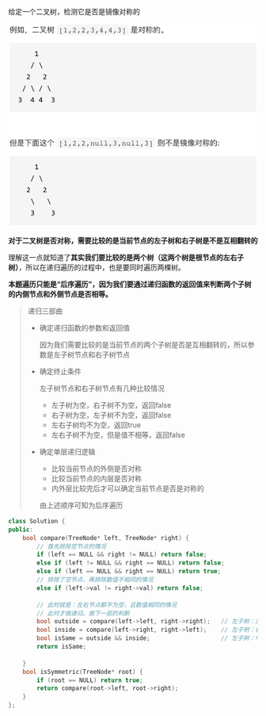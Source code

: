 给定一个二叉树，检测它是否是镜像对称的

![101. 对称二叉树](20210203144607387.png)





**对于二叉树是否对称，需要比较的是当前节点的左子树和右子树是不是互相翻转的**

理解这一点就知道了**其实我们要比较的是两个树（这两个树是根节点的左右子树）**，所以在递归遍历的过程中，也是要同时遍历两棵树。



**本题遍历只能是“后序遍历”，因为我们要通过递归函数的返回值来判断两个子树的内侧节点和外侧节点是否相等。**



> 递归三部曲
>
> * 确定递归函数的参数和返回值
>
>   因为我们需要比较的是当前节点的两个子树是否是互相翻转的，所以参数是左子树节点和右子树节点
>
> * 确定终止条件
>
>   左子树节点和右子树节点有几种比较情况
>
>   * 左子树为空，右子树不为空，返回false
>   * 右子树为空，左子树不为空，返回false
>   * 左右子树均不为空，返回true
>   * 左右子树不为空，但是值不相等，返回false
>
> * 确定单层递归逻辑
>
>   * 比较当前节点的外侧是否对称
>   * 比较当前节点的内层是否对称
>   * 内外层比较完后才可以确定当前节点是否是对称的
>
>   由上述顺序可知为后序遍历



```cpp
class Solution {
public:
    bool compare(TreeNode* left, TreeNode* right) {
        // 首先排除空节点的情况
        if (left == NULL && right != NULL) return false;
        else if (left != NULL && right == NULL) return false;
        else if (left == NULL && right == NULL) return true;
        // 排除了空节点，再排除数值不相同的情况
        else if (left->val != right->val) return false;

        // 此时就是：左右节点都不为空，且数值相同的情况
        // 此时才做递归，做下一层的判断
        bool outside = compare(left->left, right->right);   // 左子树：左、 右子树：右
        bool inside = compare(left->right, right->left);    // 左子树：右、 右子树：左
        bool isSame = outside && inside;                    // 左子树：中、 右子树：中 （逻辑处理）
        return isSame;

    }
    bool isSymmetric(TreeNode* root) {
        if (root == NULL) return true;
        return compare(root->left, root->right);
    }
};
```

